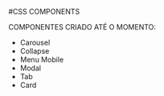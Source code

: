 #CSS COMPONENTS

COMPONENTES CRIADO ATÉ O MOMENTO:

- Carousel
- Collapse
- Menu Mobile
- Modal
- Tab
- Card
